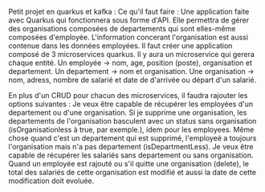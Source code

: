 Petit projet en quarkus et kafka :
Ce qu'il faut faire :
Une application faite avec Quarkus qui fonctionnera sous forme d'API.
Elle permettra de gérer des organisations composées de departements qui sont elles-même composées d'employée.
L'information concerant l'organisation est aussi contenue dans les données employées.
Il faut créer une application composé de 3 microservices quarkus.
Il y aura un microservice qui gerera chaque entité.
Un employée -> nom, age, position (poste), organisation et departement. Un departement -> nom et organisation. Une organisation -> nom, adress, nombre de salarié et date de d'arrivée ou départ d'un salarié.

En plus d'un CRUD pour chacun des microservices, il faudra rajouter les options suivantes :
Je veux être capable de récupérer les employées d'un departement ou d'une organisation.
Si je supprime une organisation, les departements de l'organisation basculent avec un status sans organisation (isOrganisationless à true, par exemple.), idem pour les employees.
Même chose quand c'est un departement qui est supprimé, l'employeé a toujours l'organisation mais n'a pas departement (isDepartmentLess).
Je veux être capable de récupérer les salariés sans departement ou sans organisation.
Quand un employée est rajouté ou s'il quitte une organisation (delete), le total des salariés de cette organisation est modifié et aussi la date de cette modification doit evoluée.
